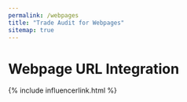 ```yaml
---
permalink: /webpages
title: "Trade Audit for Webpages"
sitemap: true
---
```

<h1 class="display-5 fw-bold mb-4 mt-5 text-center">Webpage URL Integration</h1>

{% include influencerlink.html %}
